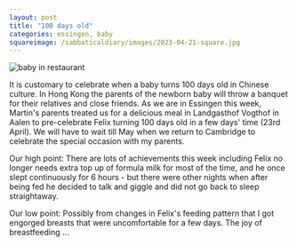 ```yaml
---
layout: post
title: "100 days old"
categories: essingen, baby
squareimage: /sabbaticaldiary/images/2023-04-21-square.jpg
---
```

<img src="/sabbaticaldiary/images/2023-04-21.jpg" alt="baby in restaurant" class="center">

It is customary to celebrate when a baby turns 100 days old in Chinese culture. In Hong Kong the parents of the newborn baby will throw a banquet for their relatives and close friends. As we are in Essingen this week, Martin's parents treated us for a delicious meal in Landgasthof Vogthof in Aalen to pre-celebrate Felix turning 100 days old in a few days' time (23rd April). We will have to wait till May when we return to Cambridge to celebrate the special occasion with my parents.

Our high point:
There are lots of achievements this week including Felix no longer needs extra top up of formula milk for most of the time, and he once slept continuously for 6 hours - but there were other nights when after being fed he decided to talk and giggle and did not go back to sleep straightaway.

Our low point:
Possibly from changes in Felix's feeding pattern that I got engorged breasts that were uncomfortable for a few days. The joy of breastfeeding ...